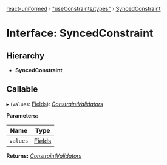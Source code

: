 [react-uniformed](../README.md) › ["useConstraints/types"](../modules/_useconstraints_types_.md) › [SyncedConstraint](_useconstraints_types_.syncedconstraint.md)

# Interface: SyncedConstraint

## Hierarchy

* **SyncedConstraint**

## Callable

▸ (`values`: [Fields](../modules/_usefields_.md#fields)): *[ConstraintValidators](../modules/_useconstraints_types_.md#constraintvalidators)*

**Parameters:**

Name | Type |
------ | ------ |
`values` | [Fields](../modules/_usefields_.md#fields) |

**Returns:** *[ConstraintValidators](../modules/_useconstraints_types_.md#constraintvalidators)*
